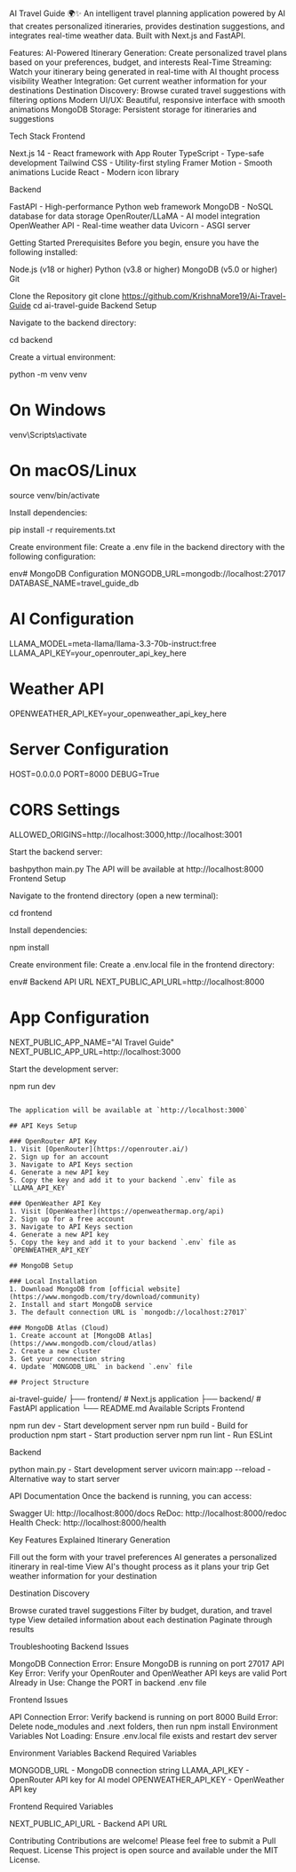 AI Travel Guide 🌍✨
An intelligent travel planning application powered by AI that creates personalized itineraries, provides destination suggestions, and integrates real-time weather data. Built with Next.js and FastAPI.

Features:
AI-Powered Itinerary Generation: Create personalized travel plans based on your preferences, budget, and interests
Real-Time Streaming: Watch your itinerary being generated in real-time with AI thought process visibility
Weather Integration: Get current weather information for your destinations
Destination Discovery: Browse curated travel suggestions with filtering options
Modern UI/UX: Beautiful, responsive interface with smooth animations
MongoDB Storage: Persistent storage for itineraries and suggestions

Tech Stack
Frontend

Next.js 14 - React framework with App Router
TypeScript - Type-safe development
Tailwind CSS - Utility-first styling
Framer Motion - Smooth animations
Lucide React - Modern icon library

Backend

FastAPI - High-performance Python web framework
MongoDB - NoSQL database for data storage
OpenRouter/LLaMA - AI model integration
OpenWeather API - Real-time weather data
Uvicorn - ASGI server

Getting Started
Prerequisites
Before you begin, ensure you have the following installed:

Node.js (v18 or higher)
Python (v3.8 or higher)
MongoDB (v5.0 or higher)
Git

Clone the Repository
git clone https://github.com/KrishnaMore19/Ai-Travel-Guide
cd ai-travel-guide
Backend Setup

Navigate to the backend directory:

cd backend

Create a virtual environment:

python -m venv venv

# On Windows
venv\Scripts\activate

# On macOS/Linux
source venv/bin/activate

Install dependencies:

pip install -r requirements.txt

Create environment file:
Create a .env file in the backend directory with the following configuration:

env# MongoDB Configuration
MONGODB_URL=mongodb://localhost:27017
DATABASE_NAME=travel_guide_db

# AI Configuration
LLAMA_MODEL=meta-llama/llama-3.3-70b-instruct:free
LLAMA_API_KEY=your_openrouter_api_key_here

# Weather API
OPENWEATHER_API_KEY=your_openweather_api_key_here

# Server Configuration
HOST=0.0.0.0
PORT=8000
DEBUG=True

# CORS Settings
ALLOWED_ORIGINS=http://localhost:3000,http://localhost:3001

Start the backend server:

bashpython main.py
The API will be available at http://localhost:8000
Frontend Setup

Navigate to the frontend directory (open a new terminal):

cd frontend

Install dependencies:

npm install

Create environment file:
Create a .env.local file in the frontend directory:

env# Backend API URL
NEXT_PUBLIC_API_URL=http://localhost:8000

# App Configuration
NEXT_PUBLIC_APP_NAME="AI Travel Guide"
NEXT_PUBLIC_APP_URL=http://localhost:3000

Start the development server:

npm run dev
```

The application will be available at `http://localhost:3000`

## API Keys Setup

### OpenRouter API Key
1. Visit [OpenRouter](https://openrouter.ai/)
2. Sign up for an account
3. Navigate to API Keys section
4. Generate a new API key
5. Copy the key and add it to your backend `.env` file as `LLAMA_API_KEY`

### OpenWeather API Key
1. Visit [OpenWeather](https://openweathermap.org/api)
2. Sign up for a free account
3. Navigate to API Keys section
4. Generate a new API key
5. Copy the key and add it to your backend `.env` file as `OPENWEATHER_API_KEY`

## MongoDB Setup

### Local Installation
1. Download MongoDB from [official website](https://www.mongodb.com/try/download/community)
2. Install and start MongoDB service
3. The default connection URL is `mongodb://localhost:27017`

### MongoDB Atlas (Cloud)
1. Create account at [MongoDB Atlas](https://www.mongodb.com/cloud/atlas)
2. Create a new cluster
3. Get your connection string
4. Update `MONGODB_URL` in backend `.env` file

## Project Structure
```
ai-travel-guide/
├── frontend/          # Next.js application
├── backend/           # FastAPI application
└── README.md
Available Scripts
Frontend

npm run dev - Start development server
npm run build - Build for production
npm start - Start production server
npm run lint - Run ESLint

Backend

python main.py - Start development server
uvicorn main:app --reload - Alternative way to start server

API Documentation
Once the backend is running, you can access:

Swagger UI: http://localhost:8000/docs
ReDoc: http://localhost:8000/redoc
Health Check: http://localhost:8000/health

Key Features Explained
Itinerary Generation

Fill out the form with your travel preferences
AI generates a personalized itinerary in real-time
View AI's thought process as it plans your trip
Get weather information for your destination

Destination Discovery

Browse curated travel suggestions
Filter by budget, duration, and travel type
View detailed information about each destination
Paginate through results

Troubleshooting
Backend Issues

MongoDB Connection Error: Ensure MongoDB is running on port 27017
API Key Error: Verify your OpenRouter and OpenWeather API keys are valid
Port Already in Use: Change the PORT in backend .env file

Frontend Issues

API Connection Error: Verify backend is running on port 8000
Build Error: Delete node_modules and .next folders, then run npm install
Environment Variables Not Loading: Ensure .env.local file exists and restart dev server

Environment Variables
Backend Required Variables

MONGODB_URL - MongoDB connection string
LLAMA_API_KEY - OpenRouter API key for AI model
OPENWEATHER_API_KEY - OpenWeather API key

Frontend Required Variables

NEXT_PUBLIC_API_URL - Backend API URL

Contributing
Contributions are welcome! Please feel free to submit a Pull Request.
License
This project is open source and available under the MIT License.
